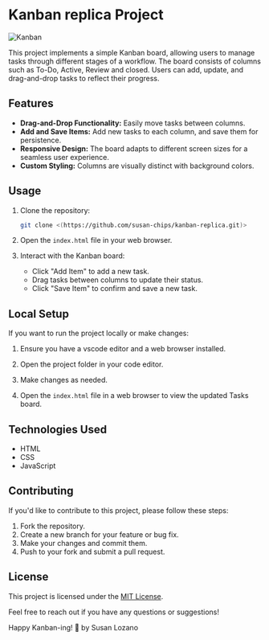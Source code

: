 # Kanban replica Project

![Kanban](https://example.com/logo.png)

This project implements a simple Kanban board, allowing users to manage tasks through different stages of a workflow. The board consists of columns such as To-Do, Active, Review and closed. Users can add, update, and drag-and-drop tasks to reflect their progress.

## Features

- **Drag-and-Drop Functionality:** Easily move tasks between columns.
- **Add and Save Items:** Add new tasks to each column, and save them for persistence.
- **Responsive Design:** The board adapts to different screen sizes for a seamless user experience.
- **Custom Styling:** Columns are visually distinct with background colors.

## Usage

1. Clone the repository:

    ```bash
    git clone <(https://github.com/susan-chips/kanban-replica.git)>
    ```

2. Open the `index.html` file in your web browser.

3. Interact with the Kanban board:
   - Click "Add Item" to add a new task.
   - Drag tasks between columns to update their status.
   - Click "Save Item" to confirm and save a new task.

## Local Setup

If you want to run the project locally or make changes:

1. Ensure you have a vscode editor and a web browser installed.

2. Open the project folder in your code editor.

3. Make changes as needed.

4. Open the `index.html` file in a web browser to view the updated Tasks board.

## Technologies Used

- HTML
- CSS
- JavaScript

## Contributing

If you'd like to contribute to this project, please follow these steps:

1. Fork the repository.
2. Create a new branch for your feature or bug fix.
3. Make your changes and commit them.
4. Push to your fork and submit a pull request.

## License

This project is licensed under the [MIT License](LICENSE).

Feel free to reach out if you have any questions or suggestions!

Happy Kanban-ing! 🚀 by Susan Lozano
